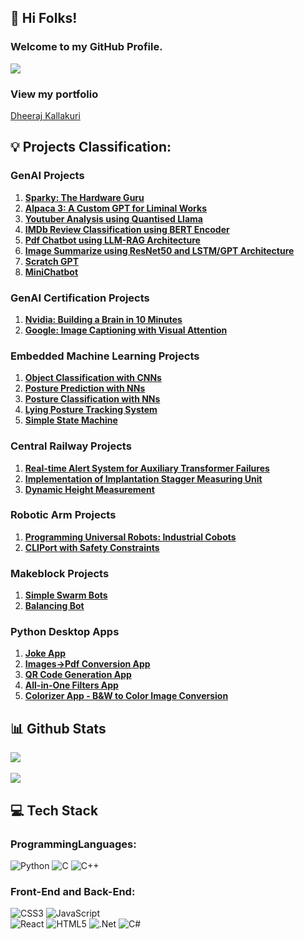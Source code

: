 ## 👋 Hi Folks!
### Welcome to my GitHub Profile.

![](https://komarev.com/ghpvc/?username=dheerajkallakuri&color=blue)

### View my portfolio
[Dheeraj Kallakuri](https://dheerajkallakuri.github.io/portfolio-master/)

## 💡 Projects Classification:

### GenAI Projects
1. **[Sparky: The Hardware Guru](https://github.com/dheerajkallakuri/Sparky-HardwareGuru)**
2. **[Alpaca 3: A Custom GPT for Liminal Works](https://github.com/dheerajkallakuri/LiminalWorksGPT)**
3. **[Youtuber Analysis using Quantised Llama](https://github.com/dheerajkallakuri/youtuberAnalysis)**
4. **[IMDb Review Classification using BERT Encoder](https://github.com/dheerajkallakuri/ImdbReviewClassification)**
5. **[Pdf Chatbot using LLM-RAG Architecture](https://github.com/dheerajkallakuri/pdfChatbot)**
6. **[Image Summarize using ResNet50 and LSTM/GPT Architecture](https://github.com/dheerajkallakuri/ImageSummarize)**
7. **[Scratch GPT](https://github.com/dheerajkallakuri/scratchGPT)**
8. **[MiniChatbot](https://github.com/dheerajkallakuri/mini-chat)**

### GenAI Certification Projects
1. **[Nvidia: Building a Brain in 10 Minutes](https://github.com/dheerajkallakuri/BuildingABrain)**
2. **[Google: Image Captioning with Visual Attention](https://github.com/dheerajkallakuri/ImageCaptioning)**

### Embedded Machine Learning Projects
1. **[Object Classification with CNNs](https://github.com/dheerajkallakuri/Object-Classification-with-CNNs)**
2. **[Posture Prediction with NNs](https://github.com/dheerajkallakuri/Posture-Prediction-with-Neural-Networks)**
3. **[Posture Classification with NNs](https://github.com/dheerajkallakuri/Posture-Classification-with-Neural-Networks)**
4. **[Lying Posture Tracking System](https://github.com/dheerajkallakuri/Lying-Posture-Tracking-System)**
5. **[Simple State Machine](https://github.com/dheerajkallakuri/Simple-StateMachine)**

### Central Railway Projects
1. **[Real-time Alert System for Auxiliary Transformer Failures](https://github.com/dheerajkallakuri/Real-time-Alert-System-for-Auxiliary-Transformer-Failures)**
2. **[Implementation of Implantation Stagger Measuring Unit](https://github.com/dheerajkallakuri/Implantation-Stagger-Measuring-Unit)**
3. **[Dynamic Height Measurement](https://github.com/dheerajkallakuri/Dynamic-Height-Measurement)**

### Robotic Arm Projects
1. **[Programming Universal Robots: Industrial Cobots](https://github.com/dheerajkallakuri/Programming-Industrial-Cobots)**
2. **[CLIPort with Safety Constraints](https://github.com/dheerajkallakuri/CLIPort-with-Safety-Constraints)**

### Makeblock Projects
1. **[Simple Swarm Bots](https://github.com/dheerajkallakuri/Simple-Swarm-Bots)**
2. **[Balancing Bot](https://github.com/dheerajkallakuri/Balancing-Bot)**

### Python Desktop Apps
1. **[Joke App](https://github.com/dheerajkallakuri/JokeApp)**
2. **[Images->Pdf Conversion App](https://github.com/dheerajkallakuri/ImgstoPdf)**
3. **[QR Code Generation App](https://github.com/dheerajkallakuri/QRCodeGen)**
4. **[All-in-One Filters App](https://github.com/dheerajkallakuri/AllinOneFilters)**
5. **[Colorizer App - B&W to Color Image Conversion](https://colorizer.streamlit.app/)**

## 📊 Github Stats

<p align="left">
  
  <a href="https://git.io/streak-stats">
    <img src=https://streak-stats.demolab.com/?user=dheerajkallakuri&&theme=tokyonight&&hide_border=true&card_width=495>
  </a>
  
  </br>
  </br>

  <a href="https://github.com/dheerajkallakuri/github-readme-stats">
    <img src=https://github-readme-stats-git-masterrstaa-rickstaa.vercel.app/api?username=dheerajkallakuri&hide_border=true&show_icons=true&theme=tokyonight&card_width=495 />
  </a>
    
</p>

## 💻 Tech Stack

### ProgrammingLanguages:
![Python](https://img.shields.io/badge/python-3670A0?style=for-the-badge&logo=python&logoColor=ffdd54)
![C](https://img.shields.io/badge/c-%2300599C.svg?style=for-the-badge&logo=c&logoColor=white)
![C++](https://img.shields.io/badge/c++-%2300599C.svg?style=for-the-badge&logo=c%2B%2B&logoColor=white)

### Front-End and Back-End: 
![CSS3](https://img.shields.io/badge/css3-%231572B6.svg?style=for-the-badge&logo=css3&logoColor=white)
![JavaScript](https://img.shields.io/badge/javascript-%23323330.svg?style=for-the-badge&logo=javascript&logoColor=%23F7DF1E) 	
![React](https://img.shields.io/badge/react-%2320232a.svg?style=for-the-badge&logo=react&logoColor=%2361DAFB)
![HTML5](https://img.shields.io/badge/html5-%23E34F26.svg?style=for-the-badge&logo=html5&logoColor=white)
![.Net](https://img.shields.io/badge/.NET-5C2D91?style=for-the-badge&logo=.net&logoColor=white)
![C#](https://img.shields.io/badge/c%23-%23239120.svg?style=for-the-badge&logo=csharp&logoColor=white)
<!--![Angular](https://img.shields.io/badge/angular-%23DD0031.svg?style=for-the-badge&logo=angular&logoColor=white)-->
<!--![TypeScript](https://img.shields.io/badge/typescript-%23007ACC.svg?style=for-the-badge&logo=typescript&logoColor=white)-->

<!--### Robotics, Data Engineering:
![Arduino](https://img.shields.io/badge/-Arduino-00979D?style=for-the-badge&logo=Arduino&logoColor=white)
![Raspberry Pi](https://img.shields.io/badge/-RaspberryPi-C51A4A?style=for-the-badge&logo=Raspberry-Pi)
![ROS](https://img.shields.io/badge/ros-%230A0FF9.svg?style=for-the-badge&logo=ros&logoColor=white)
![OpenCV](https://img.shields.io/badge/opencv-%23white.svg?style=for-the-badge&logo=opencv&logoColor=white)
![nVIDIA](https://img.shields.io/badge/nVIDIA-%2376B900.svg?style=for-the-badge&logo=nVIDIA&logoColor=white)
![TensorFlow](https://img.shields.io/badge/TensorFlow-%23FF6F00.svg?style=for-the-badge&logo=TensorFlow&logoColor=white)
![PyTorch](https://img.shields.io/badge/PyTorch-%23EE4C2C.svg?style=for-the-badge&logo=PyTorch&logoColor=white)
![Pandas](https://img.shields.io/badge/pandas-%23150458.svg?style=for-the-badge&logo=pandas&logoColor=white)
![NumPy](https://img.shields.io/badge/numpy-%23013243.svg?style=for-the-badge&logo=numpy&logoColor=white)
![Keras](https://img.shields.io/badge/Keras-%23D00000.svg?style=for-the-badge&logo=Keras&logoColor=white)
![Matplotlib](https://img.shields.io/badge/Matplotlib-%23ffffff.svg?style=for-the-badge&logo=Matplotlib&logoColor=black)
![Plotly](https://img.shields.io/badge/Plotly-%233F4F75.svg?style=for-the-badge&logo=plotly&logoColor=white)
![scikit-learn](https://img.shields.io/badge/scikit--learn-%23F7931E.svg?style=for-the-badge&logo=scikit-learn&logoColor=white)
![Shell Script](https://img.shields.io/badge/shell_script-%23121011.svg?style=for-the-badge&logo=gnu-bash&logoColor=white) 
![Kaggle](https://img.shields.io/badge/Kaggle-035a7d?style=for-the-badge&logo=kaggle&logoColor=white)

### Front-End and Back-End: 
![CSS3](https://img.shields.io/badge/css3-%231572B6.svg?style=for-the-badge&logo=css3&logoColor=white)
![JavaScript](https://img.shields.io/badge/javascript-%23323330.svg?style=for-the-badge&logo=javascript&logoColor=%23F7DF1E) 	
![React](https://img.shields.io/badge/react-%2320232a.svg?style=for-the-badge&logo=react&logoColor=%2361DAFB)
![GraphQL](https://img.shields.io/badge/-GraphQL-E10098?style=for-the-badge&logo=graphql&logoColor=white)
![HTML5](https://img.shields.io/badge/html5-%23E34F26.svg?style=for-the-badge&logo=html5&logoColor=white)
![TypeScript](https://img.shields.io/badge/typescript-%23007ACC.svg?style=for-the-badge&logo=typescript&logoColor=white)
![JWT](https://img.shields.io/badge/JWT-black?style=for-the-badge&logo=JSON%20web%20tokens)
![C#](https://img.shields.io/badge/c%23-%23239120.svg?style=for-the-badge&logo=csharp&logoColor=white)
![Angular](https://img.shields.io/badge/angular-%23DD0031.svg?style=for-the-badge&logo=angular&logoColor=white)
![Angular.js](https://img.shields.io/badge/angular.js-%23E23237.svg?style=for-the-badge&logo=angularjs&logoColor=white)
![.Net](https://img.shields.io/badge/.NET-5C2D91?style=for-the-badge&logo=.net&logoColor=white)
![Bootstrap](https://img.shields.io/badge/bootstrap-%238511FA.svg?style=for-the-badge&logo=bootstrap&logoColor=white)
![YAML](https://img.shields.io/badge/yaml-%23ffffff.svg?style=for-the-badge&logo=yaml&logoColor=151515)

### Tools, Databases, and OS:
![Docker](https://img.shields.io/badge/docker-%230db7ed.svg?style=for-the-badge&logo=docker&logoColor=white)
![MariaDB](https://img.shields.io/badge/MariaDB-003545?style=for-the-badge&logo=mariadb&logoColor=white)
![MongoDB](https://img.shields.io/badge/MongoDB-%234ea94b.svg?style=for-the-badge&logo=mongodb&logoColor=white)
![MySQL](https://img.shields.io/badge/mysql-4479A1.svg?style=for-the-badge&logo=mysql&logoColor=white)
![Postgres](https://img.shields.io/badge/postgres-%23316192.svg?style=for-the-badge&logo=postgresql&logoColor=white)
![SQLite](https://img.shields.io/badge/sqlite-%2307405e.svg?style=for-the-badge&logo=sqlite&logoColor=white)
![GitHub Actions](https://img.shields.io/badge/github%20actions-%232671E5.svg?style=for-the-badge&logo=githubactions&logoColor=white)
![Bitbucket](https://img.shields.io/badge/bitbucket-%230047B3.svg?style=for-the-badge&logo=bitbucket&logoColor=white)
![Git](https://img.shields.io/badge/git-%23F05033.svg?style=for-the-badge&logo=git&logoColor=white)
![GitHub](https://img.shields.io/badge/github-%23121011.svg?style=for-the-badge&logo=github&logoColor=white)
![GitLab](https://img.shields.io/badge/gitlab-%23181717.svg?style=for-the-badge&logo=gitlab&logoColor=white)
![Windows](https://img.shields.io/badge/Windows-0078D6?style=for-the-badge&logo=windows&logoColor=white)
![macOS](https://img.shields.io/badge/mac%20os-000000?style=for-the-badge&logo=macos&logoColor=F0F0F0)
![Linux](https://img.shields.io/badge/Linux-FCC624?style=for-the-badge&logo=linux&logoColor=black)
![Ubuntu](https://img.shields.io/badge/Ubuntu-E95420?style=for-the-badge&logo=ubuntu&logoColor=white)
![Debian](https://img.shields.io/badge/Debian-D70A53?style=for-the-badge&logo=debian&logoColor=white)
![Jira](https://img.shields.io/badge/jira-%230A0FFF.svg?style=for-the-badge&logo=jira&logoColor=white)
![Trello](https://img.shields.io/badge/Trello-%23026AA7.svg?style=for-the-badge&logo=Trello&logoColor=white)
![SonarLint](https://img.shields.io/badge/SonarLint-CB2029?style=for-the-badge&logo=SONARLINT&logoColor=white)
![SonarQube](https://img.shields.io/badge/SonarQube-black?style=for-the-badge&logo=sonarqube&logoColor=4E9BCD)
![ESLint](https://img.shields.io/badge/ESLint-4B3263?style=for-the-badge&logo=eslint&logoColor=white)
![Jupyter Notebook](https://img.shields.io/badge/jupyter-%23FA0F00.svg?style=for-the-badge&logo=jupyter&logoColor=white)
![Sublime Text](https://img.shields.io/badge/sublime_text-%23575757.svg?style=for-the-badge&logo=sublime-text&logoColor=important)
![Vim](https://img.shields.io/badge/VIM-%2311AB00.svg?style=for-the-badge&logo=vim&logoColor=white)
![Visual Studio Code](https://img.shields.io/badge/Visual%20Studio%20Code-0078d7.svg?style=for-the-badge&logo=visual-studio-code&logoColor=white)
![Anaconda](https://img.shields.io/badge/Anaconda-%2344A833.svg?style=for-the-badge&logo=anaconda&logoColor=white)
![LaTeX](https://img.shields.io/badge/latex-%23008080.svg?style=for-the-badge&logo=latex&logoColor=white) 

### Competitive Coding
![CodeChef](https://img.shields.io/badge/CodeChef-%23964B00.svg?style=for-the-badge&logo=CodeChef&logoColor=white)
![Hackerearth](https://img.shields.io/badge/HackerEarth-%232C3454.svg?&style=for-the-badge&logo=HackerEarth&logoColor=Blue)
![Hackerrank](https://img.shields.io/badge/-Hackerrank-2EC866?style=for-the-badge&logo=HackerRank&logoColor=white)
![LeetCode](https://img.shields.io/badge/LeetCode-000000?style=for-the-badge&logo=LeetCode&logoColor=#d16c06)

### Others:
![OpenSea](https://img.shields.io/badge/OpenSea-%232081E2.svg?style=for-the-badge&logo=opensea&logoColor=white)
![DigitalOcean](https://img.shields.io/badge/DigitalOcean-%230167ff.svg?style=for-the-badge&logo=digitalOcean&logoColor=white)
![Microsoft Office](https://img.shields.io/badge/Microsoft_Office-D83B01?style=for-the-badge&logo=microsoft-office&logoColor=white)
![Microsoft](https://img.shields.io/badge/Microsoft-0078D4?style=for-the-badge&logo=microsoft&logoColor=white)
![Microsoft Excel](https://img.shields.io/badge/Microsoft_Excel-217346?style=for-the-badge&logo=microsoft-excel&logoColor=white)
![Microsoft PowerPoint](https://img.shields.io/badge/Microsoft_PowerPoint-B7472A?style=for-the-badge&logo=microsoft-powerpoint&logoColor=white)
![Microsoft Word](https://img.shields.io/badge/Microsoft_Word-2B579A?style=for-the-badge&logo=microsoft-word&logoColor=white)
![Google Drive](https://img.shields.io/badge/Google%20Drive-4285F4?style=for-the-badge&logo=googledrive&logoColor=white)
![Dropbox](https://img.shields.io/badge/Dropbox-%233B4D98.svg?style=for-the-badge&logo=Dropbox&logoColor=white)

### Editing
![Blender](https://img.shields.io/badge/blender-%23F5792A.svg?style=for-the-badge&logo=blender&logoColor=white)
![Canva](https://img.shields.io/badge/Canva-%2300C4CC.svg?style=for-the-badge&logo=Canva&logoColor=white)

### Marketing
![Instagram](https://img.shields.io/badge/Instagram-%23E4405F.svg?style=for-the-badge&logo=Instagram&logoColor=white)
![Facebook](https://img.shields.io/badge/Facebook-%231877F2.svg?style=for-the-badge&logo=Facebook&logoColor=white)
![Threads](https://img.shields.io/badge/Threads-000000?style=for-the-badge&logo=Threads&logoColor=white)
![YouTube](https://img.shields.io/badge/YouTube-%23FF0000.svg?style=for-the-badge&logo=YouTube&logoColor=white)
![X](https://img.shields.io/badge/X-%23000000.svg?style=for-the-badge&logo=X&logoColor=white)
![ChatGPT](https://img.shields.io/badge/chatGPT-74aa9c?style=for-the-badge&logo=openai&logoColor=white)

### Podcast
![Spotify](https://img.shields.io/badge/Spotify-1ED760?style=for-the-badge&logo=spotify&logoColor=white)
![Apple Music](https://img.shields.io/badge/Apple_Music-9933CC?style=for-the-badge&logo=apple-music&logoColor=white)
![Rss](https://img.shields.io/badge/rss-F88900?style=for-the-badge&logo=rss&logoColor=white)
![YouTube Music](https://img.shields.io/badge/YouTube_Music-FF0000?style=for-the-badge&logo=youtube-music&logoColor=white)-->
